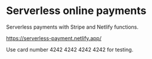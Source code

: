 # Serverless online payments

Serverless payments with Stripe and Netlify functions.

https://serverless-payment.netlify.app/

Use card number 4242 4242 4242 4242 for testing.